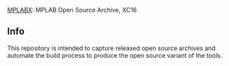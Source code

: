 [MPLABX](https://www.microchip.com/mplab): MPLAB Open Source Archive, XC16

Info
----

This repository is intended to capture released open source archives and automate the build
process to produce the open source variant of the tools.
